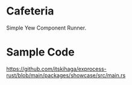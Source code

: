 # Cafeteria
Simple Yew Component Runner.

# Sample Code
https://github.com/itskihaga/exprocess-rust/blob/main/packages/showcase/src/main.rs

